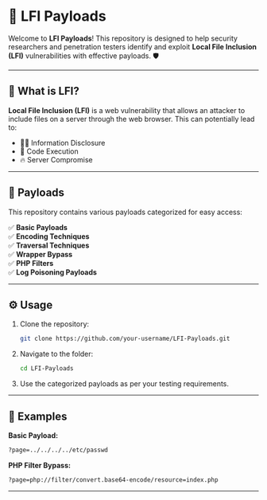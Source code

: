 # 🚀 LFI Payloads

Welcome to **LFI Payloads**! This repository is designed to help security researchers and penetration testers identify and exploit **Local File Inclusion (LFI)** vulnerabilities with effective payloads. 🛡️

---

## 📂 What is LFI?

**Local File Inclusion (LFI)** is a web vulnerability that allows an attacker to include files on a server through the web browser. This can potentially lead to:

- 🕵️‍♂️ Information Disclosure
- 🐍 Code Execution
- 🔥 Server Compromise

---

## 📜 Payloads

This repository contains various payloads categorized for easy access:

✅ **Basic Payloads**\
✅ **Encoding Techniques**\
✅ **Traversal Techniques**\
✅ **Wrapper Bypass**\
✅ **PHP Filters**\
✅ **Log Poisoning Payloads**

---

## ⚙️ Usage

1. Clone the repository:
   ```bash
   git clone https://github.com/your-username/LFI-Payloads.git
   ```
2. Navigate to the folder:
   ```bash
   cd LFI-Payloads
   ```
3. Use the categorized payloads as per your testing requirements.

---

## 🧰 Examples

**Basic Payload:**

```bash
?page=../../../../etc/passwd
```

**PHP Filter Bypass:**

```bash
?page=php://filter/convert.base64-encode/resource=index.php
```

---



